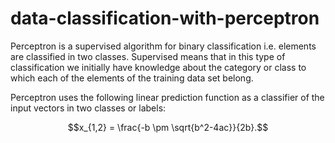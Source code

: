 # data-classification-with-perceptron

Perceptron is a supervised algorithm for binary classification i.e. elements are classified in two classes. Supervised means that in this type of classification we initially have knowledge about the category or class to which each of the elements of the training data set belong. 


Perceptron uses the following linear prediction function as a classifier of the input vectors in two classes or labels:

$$x_{1,2} = \frac{-b \pm \sqrt{b^2-4ac}}{2b}.$$
